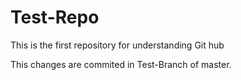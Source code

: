 # Test-Repo
This is the first repository for understanding Git hub


This changes are commited in Test-Branch of master.
